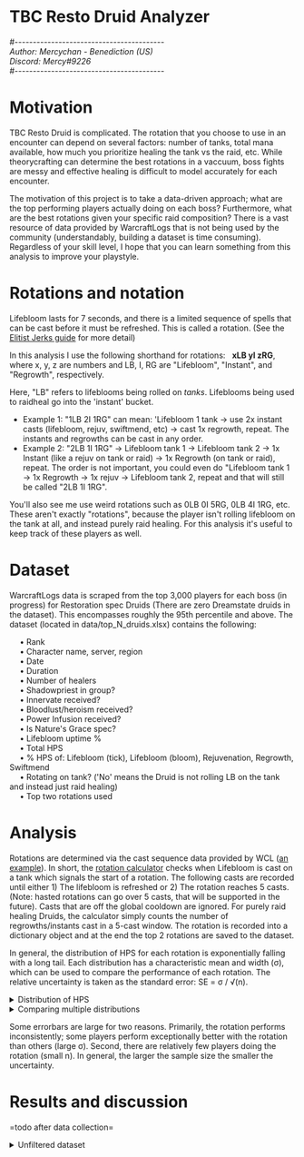 # TBC Resto Druid Analyzer  
#-----------------------------------------  
*Author: Mercychan - Benediction (US)*    
*Discord: Mercy#9226*  
#-----------------------------------------  

# Motivation
TBC Resto Druid is complicated. The rotation that you choose to use in an encounter can depend on several factors: number of tanks, total mana available, how much you prioritize healing the tank vs the raid, etc. While theorycrafting can determine the best rotations in a vaccuum, boss fights are messy and effective healing is difficult to model accurately for each encounter.  

The motivation of this project is to take a data-driven approach; what are the top performing players actually doing on each boss? Furthermore, what are the best rotations given your specific raid composition? There is a vast resource of data provided by WarcraftLogs that is not being used by the community (understandably, building a dataset is time consuming). Regardless of your skill level, I hope that you can learn something from this analysis to improve your playstyle.  


# Rotations and notation
Lifebloom lasts for 7 seconds, and there is a limited sequence of spells that can be cast before it must be refreshed. This is called a rotation. (See the [Elitist Jerks guide](http://web.archive.org/web/20080913120521/http://elitistjerks.com/f31/t17783-druid_raiding_tree/#Healing_Strategies) for more detail)      
  
In this analysis I use the following shorthand for rotations: &nbsp; **xLB yI zRG**,   
where x, y, z are numbers and LB, I, RG are "Lifebloom", "Instant", and "Regrowth", respectively.   

Here, "LB" refers to lifeblooms being rolled on _tanks_. Lifeblooms being used to raidheal go into the 'instant' bucket.  
* Example 1: "1LB 2I 1RG" can mean: 'Lifebloom 1 tank -> use 2x instant casts (lifebloom, rejuv, swiftmend, etc) -> cast 1x regrowth, repeat. The instants and regrowths can be cast in any order.
* Example 2: "2LB 1I 1RG" -> Lifebloom tank 1 -> Lifebloom tank 2 -> 1x Instant (like a rejuv on tank or raid) -> 1x Regrowth (on tank or raid), repeat. The order is not important, you could even do "Lifebloom tank 1 -> 1x Regrowth -> 1x rejuv -> Lifebloom tank 2, repeat and that will still be called "2LB 1I 1RG".  
 
You'll also see me use weird rotations such as 0LB 0I 5RG, 0LB 4I 1RG, etc. These aren't exactly "rotations", because the player isn't rolling lifebloom on the tank at all, and instead purely raid healing. For this analysis it's useful to keep track of these players as well.


# Dataset  
WarcraftLogs data is scraped from the top 3,000 players for each boss (in progress) for Restoration spec Druids (There are zero Dreamstate druids in the dataset). This encompasses roughly the 95th percentile and above. The dataset (located in data/top_N_druids.xlsx) contains the following:  

&emsp; • Rank  
&emsp; • Character name, server, region  
&emsp; • Date  
&emsp; • Duration    
&emsp; • Number of healers  
&emsp; • Shadowpriest in group?  
&emsp; • Innervate received?  
&emsp; • Bloodlust/heroism received?  
&emsp; • Power Infusion received?   
&emsp; • Is Nature's Grace spec?  
&emsp; • Lifebloom uptime %  
&emsp; • Total HPS  
&emsp; • % HPS of: Lifebloom (tick), Lifebloom (bloom), Rejuvenation, Regrowth, Swiftmend  
&emsp; • Rotating on tank? ('No' means the Druid is not rolling LB on the tank and instead just raid healing)  
&emsp; • Top two rotations used  

# Analysis
Rotations are determined via the cast sequence data provided by WCL ([an example](https://classic.warcraftlogs.com/reports/VZr6X2MNY73GLktg#fight=47&type=casts&view=events&source=37)). In short, the [rotation calculator](https://github.com/msdec321/DataAnalysisWorkbooks/blob/main/warcraftLogs/src.py#L535-L623) checks when Lifebloom is cast on a tank which signals the start of a rotation. The following casts are recorded until either 1) The lifebloom is refreshed or 2) The rotation reaches 5 casts. (Note: hasted rotations can go over 5 casts, that will be supported in the future). Casts that are off the global cooldown are ignored. For purely raid healing Druids, the calculator simply counts the number of regrowths/instants cast in a 5-cast window. The rotation is recorded into a dictionary object and at the end the top 2 rotations are saved to the dataset.  

In general, the distribution of HPS for each rotation is exponentially falling with a long tail. Each distribution has a characteristic mean and width (σ), which can be used to compare the performance of each rotation. The relative uncertainty is taken as the standard error: SE = σ / √(n).    
<details> 
 <summary>Distribution of HPS</summary><p>
 
 ![alt text](https://i.imgur.com/Vz3K0hv.jpg)
</p></details>

<details> 
 <summary>Comparing multiple distributions</summary><p>
 
 ![alt text](https://i.imgur.com/VWPltCF.png)
</p></details>  

Some errorbars are large for two reasons. Primarily, the rotation performs inconsistently; some players perform exceptionally better with the rotation than others (large σ). Second, there are relatively few players doing the rotation (small n). In general, the larger the sample size the smaller the uncertainty.


# Results and discussion
=todo after data collection=

<details>
  <summary>Unfiltered dataset</summary><p>

- <details><summary>Naj'entus</summary>  
  &nbsp;

  - <details><summary>Rotation rankings</summary><p>
  
    ![alt text](https://i.imgur.com/VWPltCF.png)
    </p></details>
  
  - <details><summary>Q. What percentage of players are actually rolling Lifebloom on the tank?</summary><p>
  
    ![alt text](https://i.imgur.com/OP28oY0.png)
  
    28.1% of players are rolling Lifebloom on the main tank, the rest are purely raid healing. Interestingly, three of the top five rotations involve rolling Lifebloom on the main tank, however the vast majority of rankers choose to purely raid heal with regrowth (0LB 0I 5RG).
    </p></details>
  
  - <details><summary>Q. What percentage of players have an extra mana source?</summary><p>
  
    ![alt text](https://i.imgur.com/uuzzmEF.png)
  
    89.0% of players received either an innervate or shadow priest.
    </p></details>
  
  - <details><summary>Q. What percentage of players are playing Nature's Grace? (Note: There are no Dreamstate Druids in the dataset.)</summary><p>
  
    ![alt text](https://i.imgur.com/grkG0i6.png)
  
    54.3% of players are Nature's Grace spec.
    </p></details> 
  
  - <details><summary>Q. What variables correlate the most with HPS?</summary><p>
  
    ![alt text](https://i.imgur.com/x2OO1lW.png)
  
    The top five correlators of HPS (*within the 95th percentile and above*) in order of importance: 
    - Using more regrowth heavy rotations  
    - Having less healers in your raid  
    - Being Nature's Grace spec  
    - Not rolling Lifebloom on the tank  
    - Not using Rejuvenation  
    &nbsp;
  
    A note of caution: These are only correlations for *within* the 95th-100th percentile and aren't necessarily generalize to the full raiding population. For example, 89% of players in the dataset had access to either innervate or shadowpriest, yet the correlation is relatively low. Does that mean having innervate is not important for getting a good parse? No, and in fact the opposite can be true. 
  
    </p></details>
  </details> 

&nbsp;
  
- <details><summary>Supremus</summary>
  &nbsp;

  - <details><summary>Rotation rankings</summary><p>
  
    ![alt text](https://i.imgur.com/yaDpQF5.png)
   
    The top performing rotation is a hasted Nature's Grace rotation (1 LB -> 4 Regrowth), however relatively few players are doing it.
    Interestingly, the third best performing rotation is a 0-Haste rotation (1 LB -> 2 Regrowths).
    </p></details>
  
  - <details><summary>Q. What percentage of players are rolling Lifebloom on the tank(s)?</summary><p>
  
    ![alt text](https://i.imgur.com/DWhUQNa.png)
  
    84.2% of players are rolling Lifebloom on *at least* one tank, the rest are purely raid healing.  
    42.6% of players roll Lifebloom on only the primary tank.  
    34.7% of players roll Lifebloom on both the primary tank and the hateful strike tank.  
  
    One-tank rotations perform better on average than two-tank rotations. Why? One interpretation is that when rolling LB on the offtank, a lot of the healing is overhealing, as hateful strikes are infrequent and the off-tank gets healed to full fairly quickly. It's arguable that your GCDs are better used with regrowths and just rotating on the primary tank. However, it's also possible that the data is biased because Druids are unlikely to 2-tank rotate during the Kite phase. It would be interesting to split the data between tank phase and kite phase and see how the top rotations differ.  
  
    Compared to other bosses, rotations perform very similarly to one another on Supremus, often only differing by tens of HPS on average. 
    </p></details>
  
  - <details><summary>Q. What percentage of players have an extra mana source?</summary><p>
  
    ![alt text](https://i.imgur.com/L8I4tKm.png)
  
    68.2% of players received either an innervate or shadow priest.
    </p></details>
  
  - <details><summary>Q. What percentage of players are playing Nature's Grace?</summary><p>
  
    ![alt text](https://i.imgur.com/KzXd5ca.png)
  
    34.9% of players are Nature's Grace spec.
    </p></details>
  
  </details>  
  
  </details>  
  
</p></details>
